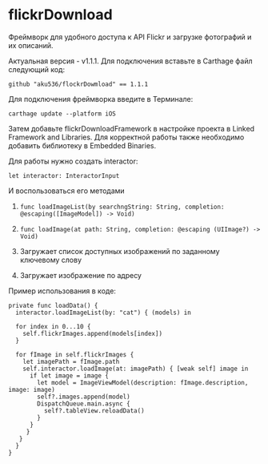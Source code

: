 flickrDownload
===
Фреймворк для удобного доступа к API Flickr и загрузке фотографий и их описаний.

Актуальная версия - v1.1.1. Для подключения вставьте в Carthage файл следующий код:

`github "aku536/flockrDowmload" == 1.1.1`

Для подключения фреймворка введите в Терминале:

`carthage update --platform iOS`

Затем добавьте flickrDownloadFramework в настройке проекта в Linked Framework and Libraries. Для корректной работы также необходимо добавить библиотеку в Embedded Binaries.

Для работы нужно создать interactor:

`let interactor: InteractorInput`

И воспользоваться его методами

1. `func loadImageList(by searchngString: String, completion: @escaping([ImageModel]) -> Void)`
2. `func loadImage(at path: String, completion: @escaping (UIImage?) -> Void)`


1. Загружает список доступных изображений по заданному ключевому слову
2. Загружает изображение по адресу

Пример использования в коде:

```
private func loadData() {
  interactor.loadImageList(by: "cat") { (models) in

  for index in 0...10 {
    self.flickrImages.append(models[index])
  }

  for fImage in self.flickrImages {
    let imagePath = fImage.path
    self.interactor.loadImage(at: imagePath) { [weak self] image in
      if let image = image {
        let model = ImageViewModel(description: fImage.description, image: image)
        self?.images.append(model)
        DispatchQueue.main.async {
          self?.tableView.reloadData()
        }
      }
     }
   }
  }
}
```
